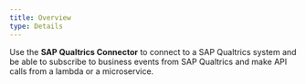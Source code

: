 ```yaml
---
title: Overview
type: Details
---
```

Use the **SAP Qualtrics Connector** to connect to a SAP Qualtrics system and be able to subscribe to business events from SAP Qualtrics and make API calls from a lambda or a microservice.
